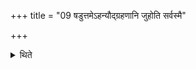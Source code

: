 +++
title = "09 षडुत्तमेऽहन्यौद्ग्रहणानि जुहोति सर्वस्मै"

+++

<details><summary>थिते</summary>

षडुत्तमेऽहन्यौद्ग्रहणानि जुहोति । सर्वस्मै स्वाहेति पूर्णाहुतिमुत्तमाम् ९
</details>
